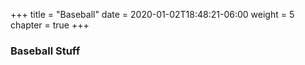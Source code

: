 +++
title = "Baseball"
date = 2020-01-02T18:48:21-06:00
weight = 5
chapter = true
+++

### Baseball Stuff
